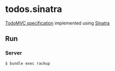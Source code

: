 # todos.sinatra

[TodoMVC specification](https://github.com/tastejs/todomvc/blob/master/app-spec.md) implemented using [Sinatra](http://sinatrarb.com/)

## Run
### Server
```bash
$ bundle exec rackup
```
